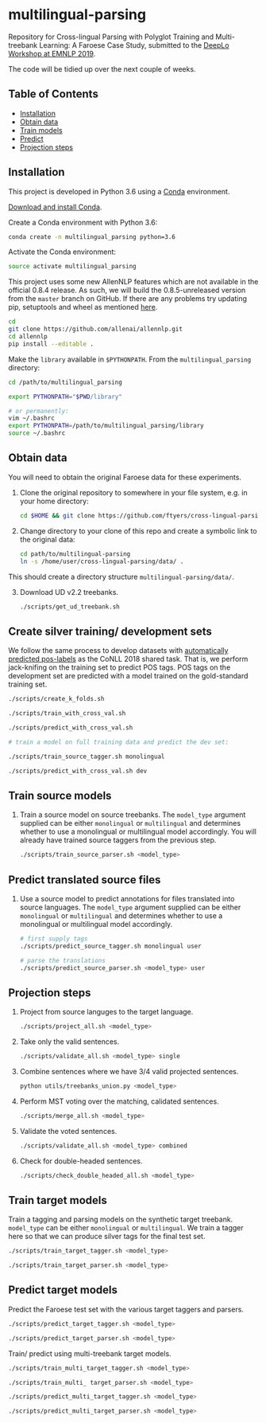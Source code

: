 # multilingual-parsing

Repository for Cross-lingual Parsing with Polyglot Training and Multi-treebank Learning: A Faroese Case Study, submitted to the [DeepLo Workshop at EMNLP 2019](https://sites.google.com/view/deeplo19/).

The code will be tidied up over the next couple of weeks.

## Table of Contents

- [Installation](#installation)
- [Obtain data](#obtain-data)
- [Train models](#train-source-models)
- [Predict](#predict-translated-source-files)
- [Projection steps](#projection-steps)


## Installation

This project is developed in Python 3.6 using a [Conda](https://conda.io/) environment.

[Download and install Conda](https://conda.io/projects/conda/en/latest/user-guide/install/linux.html).

Create a Conda environment with Python 3.6:

```bash
conda create -n multilingual_parsing python=3.6
```

Activate the Conda environment:

```bash
source activate multilingual_parsing
```
This project uses some new AllenNLP features which are not available in the official 0.8.4 release. As such, we will build the 0.8.5-unreleased version from the `master` branch on GitHub. If there are any problems try updating pip, setuptools and wheel as mentioned [here](https://packaging.python.org/tutorials/installing-packages/).

```bash
cd
git clone https://github.com/allenai/allennlp.git
cd allennlp
pip install --editable .
```

Make the `library` available in `$PYTHONPATH`. From the `multilingual_parsing` directory:

```bash
cd /path/to/multilingual_parsing

export PYTHONPATH="$PWD/library"

# or permanently:
vim ~/.bashrc
export PYTHONPATH=/path/to/multilingual_parsing/library
source ~/.bashrc
```

## Obtain data
You will need to obtain the original Faroese data for these experiments.

1.  Clone the original repository to somewhere in your file system, e.g. in your home directory:
    ```bash
    cd $HOME && git clone https://github.com/ftyers/cross-lingual-parsing.git
    ```
    
2.  Change directory to your clone of this repo and create a symbolic link to the original data:
    ```bash
    cd path/to/multilingual-parsing
    ln -s /home/user/cross-lingual-parsing/data/ .
    ```

This should create a directory structure `multilingual-parsing/data/`.

3. Download UD v2.2 treebanks.
    ```bash
    ./scripts/get_ud_treebank.sh
    ```

## Create silver training/ development sets
We follow the same process to develop datasets with [automatically predicted pos-labels](http://universaldependencies.org/conll18/baseline.html) as the CoNLL 2018 shared task. That is, we perform jack-knifing on the training set to predict POS tags. POS tags on the development set are predicted with a model trained on the gold-standard training set.

```bash
./scripts/create_k_folds.sh

./scripts/train_with_cross_val.sh

./scripts/predict_with_cross_val.sh

# train a model on full training data and predict the dev set:

./scripts/train_source_tagger.sh monolingual

./scripts/predict_with_cross_val.sh dev

```

## Train source models
1.  Train a source model on source treebanks. The `model_type` argument supplied can be either `monolingual` or `multilingual` and determines whether to use a monolingual or multilingual model accordingly. You will already have trained source taggers from the previous step.

    ```bash
    ./scripts/train_source_parser.sh <model_type>
    ```

## Predict translated source files
1.  Use a source model to predict annotations for files translated into source languages. The `model_type` argument supplied can be either `monolingual` or `multilingual` and determines whether to use a monolingual or multilingual model accordingly.

    ```bash
    # first supply tags
    ./scripts/predict_source_tagger.sh monolingual user
    
    # parse the translations
    ./scripts/predict_source_parser.sh <model_type> user
    ```

## Projection steps
1.  Project from source languges to the target language.
    ```bash
    ./scripts/project_all.sh <model_type>
    ```
2.  Take only the valid sentences.
    ```bash
    ./scripts/validate_all.sh <model_type> single
    ```
    
3.  Combine sentences where we have 3/4 valid projected sentences.
    ```bash
    python utils/treebanks_union.py <model_type>
    ```
    
4.  Perform MST voting over the matching, calidated sentences.
    ```bash
    ./scripts/merge_all.sh <model_type>
    ```
    
5.  Validate the voted sentences.
    ```bash
    ./scripts/validate_all.sh <model_type> combined
    ```
    
5.  Check for double-headed sentences.
    ```bash
    ./scripts/check_double_headed_all.sh <model_type>
    ```    

## Train target models
Train a tagging and parsing models on the synthetic target treebank. `model_type` can be either `monolingual` or `multilingual`. We train a tagger here so that we can produce silver tags for the final test set.

```bash
./scripts/train_target_tagger.sh <model_type>
```

```bash
./scripts/train_target_parser.sh <model_type>
```

## Predict target models
Predict the Faroese test set with the various target taggers and parsers.


```bash
./scripts/predict_target_tagger.sh <model_type>
```

```bash
./scripts/predict_target_parser.sh <model_type>
```

Train/ predict using multi-treebank target models.

```bash
./scripts/train_multi_target_tagger.sh <model_type>

./scripts/train_multi_ target_parser.sh <model_type>

./scripts/predict_multi_target_tagger.sh <model_type>

./scripts/predict_multi_target_parser.sh <model_type>
```

